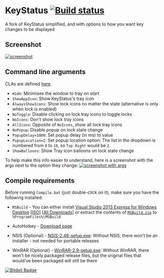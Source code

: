 # KeyStatus [![Build status](https://ci.appveyor.com/api/projects/status/9iuxa35vg8bhsscl)](https://ci.appveyor.com/project/Walkman100/KeyStatus)
A fork of KeyStatus simplified, and with options to how you want key changes to be displayed

## Screenshot
[![screenshot](http://walkman100.github.io/images/Screenshots/KeyStatus/MainWindow.png)](http://walkman100.github.io/images/Screenshots/KeyStatus/MainWindow.png)

## Command line arguments
CLAs are defined [here](https://github.com/Walkman100/KeyStatus/blob/master/KeyStatus.vb#L12-51).
- `Hide`: Minimises the window to tray on start
- `ShowAppIcon`: Show KeyStatus's tray icon
- `AlwaysShowIcons`: Show lock icons no matter the state (alternative is only when lock is enabled)
- `NoToggle`: Disable clicking on lock tray icons to toggle locks
- `NoIcons`: Don't show lock tray icons
- `AllIcons`: Opposite of `NoIcons`, show all lock tray icons
- `NoPopup`: Disable popup on lock state change
- `PopupDelay=1000`: Set popup delay (in ms) to value
- `PopupLocation=2`: Set popup location option: The list in the dropdown is numbered from `0` to `10`, so `Top Right` would be `2`.
- `ShowBalloons`: Show Tray icon balloons on lock state change

To help make this info easier to understand, here is a screenshot with the args next to the option they change:
[![screenshot with args](http://walkman100.github.io/images/Screenshots/KeyStatus/MainWindowArgs.png)](http://walkman100.github.io/images/Screenshots/KeyStatus/MainWindowArgs.png)

## Compile requirements
Before running `Compile.bat` (just double-click on it), make sure you have the following installed:

- `MSBuild` - You can either install
[Visual Studio 2013 Express for Windows Desktop](http://go.microsoft.com/?linkid=9832280&clcid=0x409)
[[ISO](http://go.microsoft.com/?linkid=9832270&clcid=0x409)]
[[All Downloads](http://www.visualstudio.com/en-us/downloads/download-visual-studio-vs#DownloadFamilies_2)]
or extract the contents of
[`MSBuild.zip`](https://github.com/Walkman100/WinCompile/raw/master/MSBuild.zip)
to `%ProgramFiles%\MSBuild`

- AutoHotkey - [Download page](http://ahkscript.org/download/)

- NSIS (Optional) - [NSIS-2.46-setup.exe](https://github.com/Walkman100/WinCompile/raw/master/NSIS-2.46-setup.exe):
Without NSIS, there won't be an installer - not needed for portable releases

- WinRAR (Optional) - [WinRAR-2.9-setup.exe](https://github.com/Walkman100/WinCompile/raw/master/WinRAR-2.9-setup.exe):
Without WinRAR, there won't be nicely packaged release files,
but the original files that would've been packaged will still be there


[![Bitdeli Badge](https://d2weczhvl823v0.cloudfront.net/deavmi/keystatus/trend.png)](https://bitdeli.com/free "Bitdeli Badge")

